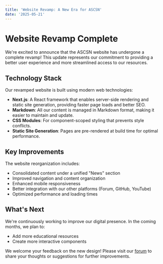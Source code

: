 ```yaml
---
title: 'Website Revamp: A New Era for ASCSN'
date: '2025-05-21'
---
```


# Website Revamp Complete

We're excited to announce that the ASCSN website has undergone a complete revamp! This update represents our commitment to providing a better user experience and more streamlined access to our resources.

## Technology Stack

Our revamped website is built using modern web technologies:

- **Next.js**: A React framework that enables server-side rendering and static site generation, providing faster page loads and better SEO.
- **Markdown**: All our content is managed in Markdown format, making it easier to maintain and update.
- **CSS Modules**: For component-scoped styling that prevents style conflicts.
- **Static Site Generation**: Pages are pre-rendered at build time for optimal performance.

## Key Improvements

The website reorganization includes:

- Consolidated content under a unified "News" section
- Improved navigation and content organization
- Enhanced mobile responsiveness
- Better integration with our other platforms (Forum, GitHub, YouTube)
- Optimized performance and loading times

## What's Next

We're continuously working to improve our digital presence. In the coming months, we plan to:

- Add more educational resources
- Create more interactive components

We welcome your feedback on the new design! Please visit our [forum](https://forum.ascsn.net) to share your thoughts or suggestions for further improvements.
